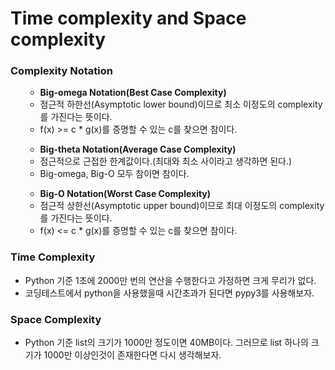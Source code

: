 <h1>Time complexity and Space complexity</h1>

<h3>Complexity Notation</h3>
<ul>
	<ul>
		<li><b>Big-omega Notation(Best Case Complexity)</b></li>
		<li>점근적 하한선(Asymptotic lower bound)이므로 최소 이정도의 complexity를 가진다는 뜻이다.</li>
		<li>f(x) >= c * g(x)를 증명할 수 있는 c를 찾으면 참이다.</li>
	</ul>
	<ul>
		<li><b>Big-theta Notation(Average Case Complexity)</b></li>
		<li>점근적으로 근접한 한계값이다.(최대와 최소 사이라고 생각하면 된다.)</li>
		<li>Big-omega, Big-O 모두 참이면 참이다.</li>
	</ul>
	<ul>
		<li><b>Big-O Notation(Worst Case Complexity)</b></li>
		<li>점근적 상한선(Asymptotic upper bound)이므로 최대 이정도의 complexity를 가진다는 뜻이다.</li>
		<li>f(x) <= c * g(x)를 증명할 수 있는 c를 찾으면 참이다.</li>
	</ul>
</ul>

<h3>Time Complexity</h3>
<ul>
	<li>Python 기준 1초에 2000만 번의 연산을 수행한다고 가정하면 크게 무리가 없다.</li>
	<li>코딩테스트에서 python을 사용했을때 시간초과가 된다면 pypy3를 사용해보자.</li>
</ul>

<h3>Space Complexity</h3>
<ul>
	<li>Python 기준 list의 크기가 1000만 정도이면 40MB이다. 그러므로 list 하나의 크기가 1000만 이상인것이 존재한다면 다시 생각해보자.</li>
</ul>
